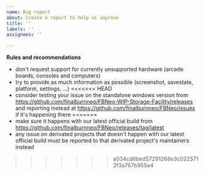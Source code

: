 ```yaml
---
name: Bug report
about: Create a report to help us improve
title: ''
labels: ''
assignees: ''

---
```


**Rules and recommendations**
- don't request support for currently unsupported hardware (arcade boards, consoles and computers)
- try to provide as much information as possible (screenshot, savestate, platform, settings, ...)
<<<<<<< HEAD
- consider testing your issue on the standalone windows version from https://github.com/finalburnneo/FBNeo-WIP-Storage-Facility/releases and reporting instead at https://github.com/finalburnneo/FBNeo/issues if it's happening there
=======
- make sure it happens with our latest official build from https://github.com/finalburnneo/FBNeo/releases/tag/latest
- any issue on derivated projects that doesn't happen with our latest official build must be reported to that derivated project's maintainers instead
>>>>>>> a034cd6bed57291268e3c0225712f3a767b955e4
